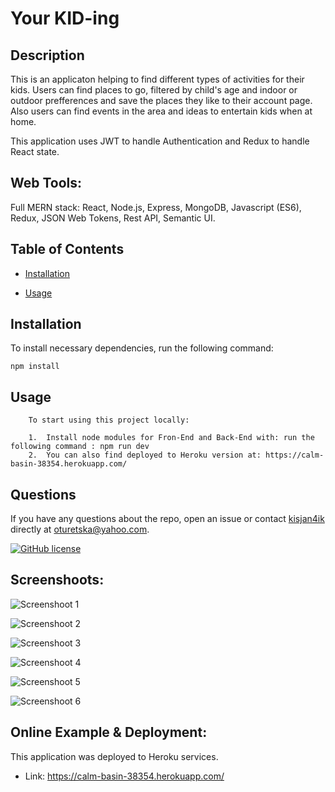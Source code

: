 
# Your KID-ing 
  
## Description

This is an applicaton helping to find different types of activities for  their kids. 
Users can find places to go, filtered by child's age and indoor or outdoor prefferences and save the places they like to their account page.
Also users can find events in the area and ideas to entertain kids when at home.

This application uses JWT to handle Authentication and Redux to handle React state.

## Web Tools:

Full MERN stack: React, Node.js, Express, MongoDB, Javascript (ES6), Redux, JSON Web Tokens, Rest API, Semantic UI.

## Table of Contents 

* [Installation](#installation)

* [Usage](#usage)



## Installation

To install necessary dependencies, run the following command:

```
npm install
```

## Usage
``` 
    To start using this project locally: 

    1.  Install node modules for Fron-End and Back-End with: run the following command : npm run dev
    2.  You can also find deployed to Heroku version at: https://calm-basin-38354.herokuapp.com/
``` 

## Questions

If you have any questions about the repo, open an issue or contact [kisjan4ik](https://github.com/kisjan4ik) directly at oturetska@yahoo.com.

[![GitHub license](https://img.shields.io/badge/license-MIT-blue.svg)](https://github.com/kisjan4ik/ticketGen)


## Screenshoots:

![Screenshoot 1](https://user-images.githubusercontent.com/63433561/91320437-82d9be80-e78b-11ea-99c3-c1d6a84eef5a.PNG)

![Screenshoot 2](https://user-images.githubusercontent.com/63433561/91320438-83725500-e78b-11ea-9b1d-163819353f17.PNG)

![Screenshoot 3](https://user-images.githubusercontent.com/63433561/91320440-83725500-e78b-11ea-872a-9099f9d8e208.PNG)

![Screenshoot 4](https://user-images.githubusercontent.com/63433561/91320442-840aeb80-e78b-11ea-9554-4281fd591fb2.PNG)

![Screenshoot 5](https://user-images.githubusercontent.com/63433561/91320444-840aeb80-e78b-11ea-98dc-16fabbe6b59e.PNG)

![Screenshoot 6](https://user-images.githubusercontent.com/63433561/91320446-84a38200-e78b-11ea-84ba-84818c52cc42.PNG)



## Online Example & Deployment:

This application was deployed to Heroku services.
-  Link: https://calm-basin-38354.herokuapp.com/
